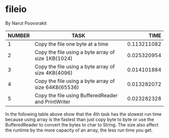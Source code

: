 # fileio

By Narut Poovorakit

NUMBER | TASK                                                   | TIME
-------|--------------------------------------------------------|-------------------------:
   1   | Copy the file one byte at a time                       | 0.113211082
   2   | Copy the file using a byte array of size 1KB(1024)     | 0.025320954
   3   | Copy the file using a byte array of size 4KB(4096)     | 0.014101884
   4   | Copy the file using a byte array of size 64KB(65536)   | 0.013282072
   5   | Copy the file using BufferedReader and PrintWriter     | 0.023282328

In the following table above show that the 4th task has the slowest run time because using array is the fastest than
just copy byte to byte or use the BufferedReader to convert the bytes to char to String. The size also affect the runtime by
the more capacity of an array, the less run time you get.
